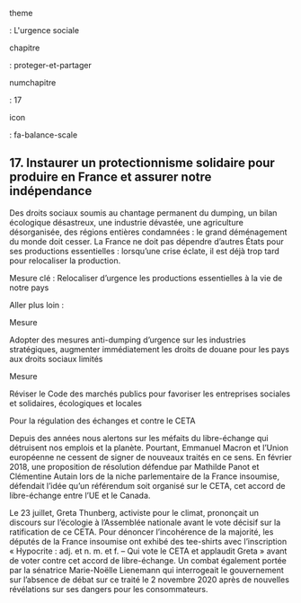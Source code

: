 theme

:   L'urgence sociale

chapitre

:   proteger-et-partager

numchapitre

:   17

icon

:   fa-balance-scale

17\. Instaurer un protectionnisme solidaire pour produire en France et
assurer notre indépendance
--------------------------------------------------------------

<div class="admonition note">

Des droits sociaux soumis au chantage permanent du dumping, un bilan
écologique désastreux, une industrie dévastée, une agriculture
désorganisée, des régions entières condamnées : le grand déménagement du
monde doit cesser. La France ne doit pas dépendre d’autres États pour
ses productions essentielles : lorsqu’une crise éclate, il est déjà trop
tard pour relocaliser la production.

</div>

Mesure clé : Relocaliser d’urgence les productions essentielles à la vie
de notre pays

Aller plus loin :

<div class="admonition">

Mesure

Adopter des mesures anti-dumping d’urgence sur les industries
stratégiques, augmenter immédiatement les droits de douane pour les pays
aux droits sociaux limités

</div>

<div class="admonition">

Mesure

Réviser le Code des marchés publics pour favoriser les entreprises
sociales et solidaires, écologiques et locales

</div>

<div class="admonition note">

Pour la régulation des échanges et contre le CETA

Depuis des années nous alertons sur les méfaits du libre-échange qui
détruisent nos emplois et la planète. Pourtant, Emmanuel Macron et
l’Union européenne ne cessent de signer de nouveaux traités en ce sens.
En février 2018, une proposition de résolution défendue par Mathilde
Panot et Clémentine Autain lors de la niche parlementaire de la France
insoumise, défendait l’idée qu’un référendum soit organisé sur le CETA,
cet accord de libre-échange entre l’UE et le Canada.

Le 23 juillet, Greta Thunberg, activiste pour le climat, prononçait un
discours sur l’écologie à l’Assemblée nationale avant le vote décisif
sur la ratification de ce CETA. Pour dénoncer l’incohérence de la
majorité, les députés de la France insoumise ont exhibé des tee-shirts
avec l’inscription « Hypocrite : adj. et n. m. et f. – Qui vote le CETA
et applaudit Greta » avant de voter contre cet accord de libre-échange.
Un combat également portée par la sénatrice Marie-Noëlle Lienemann qui
interrogeait le gouvernement sur l’absence de débat sur ce traité le 2
novembre 2020 après de nouvelles révélations sur ses dangers pour les
consommateurs.

</div>
